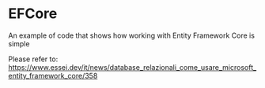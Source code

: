 # EFCore
An example of code that shows how working with Entity Framework Core is simple

Please refer to: https://www.essei.dev/it/news/database_relazionali_come_usare_microsoft_entity_framework_core/358
